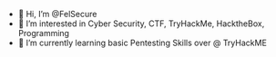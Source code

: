 - 👋 Hi, I’m @FelSecure
- 👀 I’m interested in Cyber Security, CTF, TryHackMe, HacktheBox, Programming
- 🌱 I’m currently learning basic Pentesting Skills over @ TryHackME

<!---
FelSecure/FelSecure is a ✨ special ✨ repository because its `README.md` (this file) appears on your GitHub profile.
You can click the Preview link to take a look at your changes.
--->
